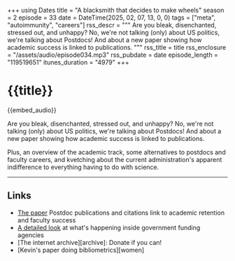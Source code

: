 +++
using Dates
title = "A blacksmith that decides to make wheels"
season = 2
episode = 33
date = DateTime(2025, 02, 07, 13, 0, 0)
tags = ["meta", "autoimmunity", "careers"]
rss_descr = """
Are you bleak, disenchanted, stressed out, and unhappy? 
No, we're not talking (only) about US politics,
we're talking about Postdocs! 
And about a new paper showing how academic success
is linked to publications.
"""
rss_title = title
rss_enclosure = "/assets/audio/episode034.mp3"
rss_pubdate = date
episode_length = "119519651"
itunes_duration = "4979"
+++

# {{title}}

{{embed_audio}}

Are you bleak, disenchanted, stressed out, and unhappy? 
No, we're not talking (only) about US politics,
we're talking about Postdocs! 
And about a new paper showing how academic success
is linked to publications.

Plus, an overview of the academic track,
some alternatives to postdocs and faculty careers,
and kvetching about the current administration's apparent indifference
to everything having to do with science.


---

## Links

- [The paper](https://doi.org/10.1073/pnas.2402053122)
  Postdoc publications and citations link to academic retention and faculty success
- [A detailed look](https://www.science.org/content/blog-post/revised-and-extended-what-s-happening-inside-nih-and-nsf)
  at what's happening inside government funding agencies
- [The internet archive][archive]: Donate if you can!
- [Kevin's paper doing bibliometrics][women]

